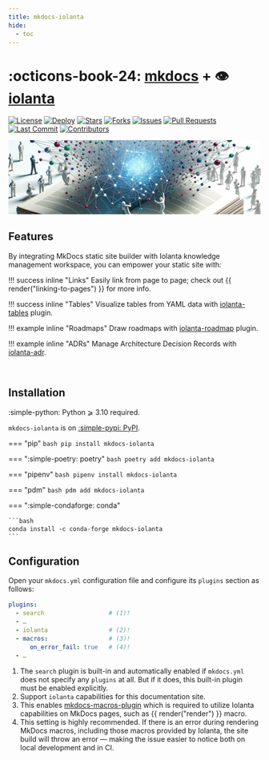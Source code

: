 ```yaml
---
title: mkdocs-iolanta
hide:
  - toc
---
```


# :octicons-book-24: [mkdocs](https://mkdocs.org) + :eye: [iolanta](https://iolanta.tech)

[![License](https://img.shields.io/github/license/iolanta-tech/mkdocs-iolanta)](https://github.com/iolanta-tech/mkdocs-iolanta/blob/main/LICENSE)
[![Deploy](https://github.com/iolanta-tech/mkdocs-iolanta/actions/workflows/deploy.yml/badge.svg)](https://github.com/iolanta-tech/mkdocs-iolanta/actions)
[![Stars](https://img.shields.io/github/stars/iolanta-tech/mkdocs-iolanta)](https://github.com/iolanta-tech/mkdocs-iolanta/stargazers)
[![Forks](https://img.shields.io/github/forks/iolanta-tech/mkdocs-iolanta)](https://github.com/iolanta-tech/mkdocs-iolanta/network/members)
[![Issues](https://img.shields.io/github/issues/iolanta-tech/mkdocs-iolanta)](https://github.com/iolanta-tech/mkdocs-iolanta/issues)
[![Pull Requests](https://img.shields.io/github/issues-pr/iolanta-tech/mkdocs-iolanta)](https://github.com/iolanta-tech/mkdocs-iolanta/pulls)
[![Last Commit](https://img.shields.io/github/last-commit/iolanta-tech/mkdocs-iolanta)](https://github.com/iolanta-tech/mkdocs-iolanta/commits/main)
[![Contributors](https://img.shields.io/github/contributors/iolanta-tech/mkdocs-iolanta)](https://github.com/iolanta-tech/mkdocs-iolanta/graphs/contributors)


![](assets/cover.png)

## Features

By integrating MkDocs static site builder with Iolanta knowledge management workspace, you can empower your static site with:

!!! success inline "Links"
    Easily link from page to page; check out {{ render("linking-to-pages") }} for more info. 

!!! success inline "Tables"
    Visualize tables from YAML data with [iolanta-tables](https://tables.iolanta.tech) plugin.

!!! example inline "Roadmaps"
    Draw roadmaps with [iolanta-roadmap](https://roadmap.iolanta.tech) plugin.

!!! example inline "ADRs"
    Manage Architecture Decision Records with [iolanta-adr](https://adr.iolanta.tech).

<br clear="both"/>

## Installation

:simple-python: Python ⩾ 3.10 required.


`mkdocs-iolanta` is on [:simple-pypi: PyPI](https://pypi.org/project/mkdocs-iolanta).

=== "pip"
    ```bash
    pip install mkdocs-iolanta
    ```

=== ":simple-poetry: poetry"
    ```bash
    poetry add mkdocs-iolanta
    ```

=== "pipenv"
    ```bash
    pipenv install mkdocs-iolanta
    ```

=== "pdm"
    ```bash
    pdm add mkdocs-iolanta
    ```

=== ":simple-condaforge: conda"

    ```bash
    conda install -c conda-forge mkdocs-iolanta
    ```

## Configuration

Open your `mkdocs.yml` configuration file and configure its `plugins` section as follows:

```yaml
plugins:
  - search                  # (1)!
  - …
  - iolanta                 # (2)!
  - macros:                 # (3)!
      on_error_fail: true   # (4)!
  - …
```

1. The `search` plugin is built-in and automatically enabled if `mkdocs.yml` does not specify any `plugins` at all. But if it does, this built-in plugin must be enabled explicitly.
2. Support `iolanta` capabilities for this documentation site.
3. This enables [mkdocs-macros-plugin](https://mkdocs-macros-plugin.readthedocs.io) which is required to utilize Iolanta capabilities on MkDocs pages, such as {{ render("render") }} macro.
4. This setting is highly recommended. If there is an error during rendering MkDocs macros, including those macros provided by Iolanta, the site build will throw an error — making the issue easier to notice both on local development and in CI.
